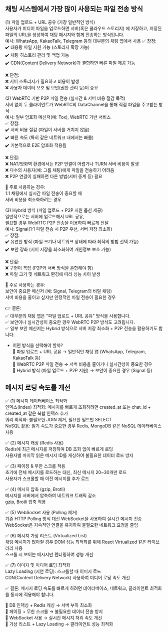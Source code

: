 ## 채팅 시스템에서 가장 많이 사용되는 파일 전송 방식
(1) 파일 업로드 + URL 공유 (가장 일반적인 방식)    
사용자가 미디어 파일을 업로드하면 서버(혹은 클라우드 스토리지) 에 저장하고, 저장된 파일의 URL을 생성하여 채팅 메시지와 함께 전송하는 방식입니다.    
예시: WhatsApp, KakaoTalk, Telegram 등의 대부분의 채팅 앱에서 사용
✅ 장점:    
✔️ 대용량 파일 지원 가능 (스토리지 확장 가능)    
✔️ 채팅 히스토리 관리 및 백업 가능    
✔️ CDN(Content Delivery Network)과 결합하면 빠른 파일 제공 가능    

❌ 단점:    
❌ 서버 스토리지가 필요하고 비용이 발생    
❌ 사용자 데이터 보호 및 보안(권한 관리 등)이 중요    

(2) WebRTC 기반 P2P 파일 전송 (실시간 & 서버 비용 절감 목적)    
서버 없이 두 클라이언트가 WebRTC의 DataChannel을 통해 직접 파일을 주고받는 방식    
예시: 일부 암호화 메신저(예: Tox), WebRTC 기반 서비스    
✅ 장점:    
✔️ 서버 비용 절감 (파일이 서버를 거치지 않음)    
✔️ 빠른 속도 (특히 같은 네트워크 내에서는 빠름)    
✔️ 기본적으로 E2E 암호화 적용됨    

❌ 단점:    
❌ NAT/방화벽 환경에서는 P2P 연결이 어렵거나 TURN 서버 비용이 발생    
❌ 다수의 사용자(예: 그룹 채팅)에게 파일을 전송하기 어려움    
❌ P2P 연결이 실패하면 다른 방법(서버 중계 등) 필요    

📌 주로 사용하는 경우:    
1:1 채팅에서 실시간 파일 전송이 중요할 때    
서버 비용을 최소화하려는 경우    


(3) Hybrid 방식 (파일 업로드 + P2P 지원 옵션 제공)    
일반적으로는 서버에 업로드해서 URL 공유,    
필요할 경우 WebRTC P2P 전송을 이용하여 빠르게 전달    
예시: Signal(1:1 파일 전송 시 P2P 우선, 서버 저장 최소화)    
✅ 장점:    
✔️ 유연한 방식 (파일 크기나 네트워크 상태에 따라 최적의 방법 선택 가능)    
✔️ 보안 강화 (서버 저장을 최소화하여 개인정보 보호 가능)    

❌ 단점:    
❌ 구현이 복잡 (P2P와 서버 방식을 혼합해야 함)    
❌ 파일 크기 및 네트워크 환경에 따라 성능 차이 발생    

📌 주로 사용하는 경우:    
보안이 중요한 메신저 (예: Signal, Telegram의 비밀 채팅)    
서버 비용을 줄이고 싶지만 안정적인 파일 전송이 필요한 경우    

👉 결론:    
✅ 대부분의 채팅 앱은 "파일 업로드 + URL 공유" 방식을 사용합니다.    
✅ 보안이나 실시간성이 중요한 경우 WebRTC P2P 방식도 고려됩니다.    
✅ 일부 보안 메신저는 Hybrid 방식으로 서버 저장 최소화 + P2P 전송을 활용하기도 합니다.    

- 어떤 방식을 선택해야 할까?    
🔹 파일 업로드 + URL 공유 → 일반적인 채팅 앱 (WhatsApp, Telegram, KakaoTalk 등)    
🔹 WebRTC P2P 파일 전송 → 서버 비용을 줄이거나 실시간성이 중요한 경우    
🔹 Hybrid 방식 (파일 업로드 + P2P 지원) → 보안이 중요한 경우 (Signal 등)    

## 메시지 로딩 속도를 개선
✅ (1) 메시지 데이터베이스 최적화        
인덱스(Index) 최적화: 메시지를 빠르게 조회하려면 created_at 또는 chat_id + created_at 같은 복합 인덱스 추가    
쿼리 최적화: 불필요한 JOIN 제거, 필요한 필드만 SELECT    
NoSQL 활용: 읽기 속도가 중요한 경우 Redis, MongoDB 같은 NoSQL 데이터베이스 사용    

✅ (2) 메시지 캐싱 (Redis 사용)    
Redis에 최근 메시지를 저장하여 DB 조회 없이 빠르게 로딩    
사용자별 마지막 읽은 메시지 ID를 캐싱하여 불필요한 데이터 로드 방지    

✅ (3) 페이징 & 무한 스크롤 적용        
초기에 전체 메시지를 로드하는 대신, 최신 메시지 20~30개만 로드    
사용자가 스크롤할 때 이전 메시지를 추가 로드    

✅ (4) 메시지 압축 (gzip, Brotli)    
메시지를 서버에서 압축하여 네트워크 트래픽 감소    
gzip, Brotli 압축 적용    

✅ (5) WebSocket 사용 (Polling 제거)    
기존 HTTP Polling 방식 대신 WebSocket을 사용하여 실시간 메시지 전송    
WebSocket은 지속적인 연결을 유지하여 불필요한 네트워크 요청을 줄임    

✅ (6) 메시지 가상 리스트 (Virtualized List)    
채팅 메시지가 많아질 경우 DOM 성능 최적화를 위해 React Virtualized 같은 라이브러리 사용    
스크롤 시 보이는 메시지만 렌더링하여 성능 개선    

✅ (7) 이미지 및 미디어 로딩 최적화    
Lazy Loading (지연 로딩): 스크롤할 때 이미지 로드    
CDN(Content Delivery Network) 사용하여 미디어 로딩 속도 개선    

✅ 결론:
메시지 로딩 속도를 빠르게 하려면 데이터베이스, 네트워크, 클라이언트 최적화를 동시에 적용해야 합니다.    

🔹 DB 인덱싱 + Redis 캐싱 → 서버 부하 최소화    
🔹 페이징 + 무한 스크롤 → 불필요한 데이터 전송 방지    
🔹 WebSocket 사용 → 실시간 메시지 처리 속도 개선    
🔹 가상 리스트 + Lazy Loading → 클라이언트 성능 최적화    
